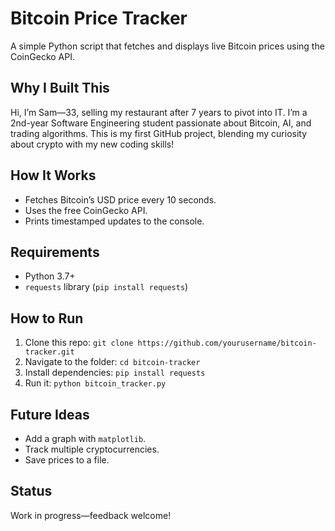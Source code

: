 # Bitcoin Price Tracker

A simple Python script that fetches and displays live Bitcoin prices using the CoinGecko API.

## Why I Built This
Hi, I’m Sam—33, selling my restaurant after 7 years to pivot into IT. I’m a 2nd-year Software Engineering student passionate about Bitcoin, AI, and trading algorithms. This is my first GitHub project, blending my curiosity about crypto with my new coding skills!

## How It Works
- Fetches Bitcoin’s USD price every 10 seconds.
- Uses the free CoinGecko API.
- Prints timestamped updates to the console.

## Requirements
- Python 3.7+
- `requests` library (`pip install requests`)

## How to Run
1. Clone this repo: `git clone https://github.com/yourusername/bitcoin-tracker.git`
2. Navigate to the folder: `cd bitcoin-tracker`
3. Install dependencies: `pip install requests`
4. Run it: `python bitcoin_tracker.py`

## Future Ideas
- Add a graph with `matplotlib`.
- Track multiple cryptocurrencies.
- Save prices to a file.

## Status
Work in progress—feedback welcome!

